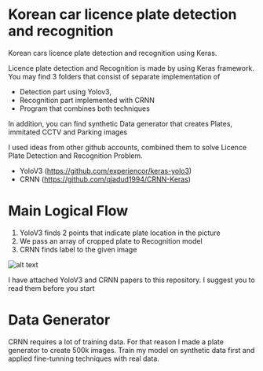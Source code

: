 # Korean car licence plate detection and recognition
Korean cars licence plate detection and recognition using Keras.

Licence plate detection and Recognition is made by using Keras framework. 
You may find 3 folders that consist of separate implementation of 
* Detection part using Yolov3, 
* Recognition part implemented with CRNN 
* Program that combines both techniques

In addition, you can find synthetic Data generator that creates Plates, immitated CCTV and Parking images

I used ideas from other github accounts, combined them to solve Licence Plate Detection and Recognition Problem.
* YoloV3 (https://github.com/experiencor/keras-yolo3)
* CRNN (https://github.com/qjadud1994/CRNN-Keras)


# Main Logical Flow
1. YoloV3 finds 2 points that indicate plate location in the picture 
2. We pass an array of cropped plate to Recognition model
3. CRNN finds label to the given image

![alt text](https://github.com/azizsiyaev/korean_car_licence_plate_detection_and_recognition/blob/master/model.png)

I have attached YoloV3 and CRNN papers to this repository. I suggest you to read them before you start


# Data Generator
CRNN requires a lot of training data. For that reason I made a plate generator to create 500k images. 
Train my model on synthetic data first and applied fine-tunning techniques with real data. 
